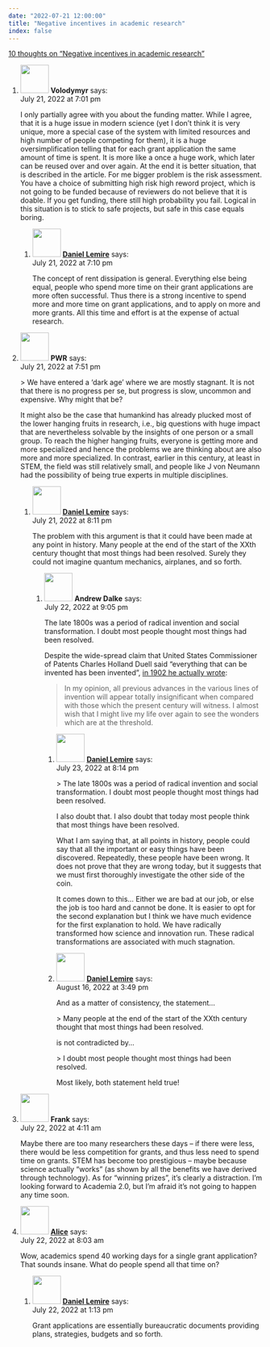 ```yaml
---
date: "2022-07-21 12:00:00"
title: "Negative incentives in academic research"
index: false
---
```


[10 thoughts on &ldquo;Negative incentives in academic research&rdquo;](/lemire/blog/2022/07-21-negative-incentives-in-academic-research)

<ol class="comment-list">
<li id="comment-640372" class="comment even thread-even depth-1 parent">
<div class="comment-author vcard">
<img alt src="https://secure.gravatar.com/avatar/11b3fd1962fd18cf7f96260b6e399734?s=56&#038;d=mm&#038;r=g" srcset="https://secure.gravatar.com/avatar/11b3fd1962fd18cf7f96260b6e399734?s=112&#038;d=mm&#038;r=g 2x" class="avatar avatar-56 photo" height="56" width="56" decoding="async" /> <b class="fn">Volodymyr</b> <span class="says">says:</span> </div>
<div class="comment-metadata"><time datetime="2022-07-21T19:01:03+00:00">July 21, 2022 at 7:01 pm</time></a> </div>
<div class="comment-content">
<p>I only partially agree with you about the funding matter. While I agree, that it is a huge issue in modern science (yet I don&rsquo;t think it is very unique, more a special case of the system with limited resources and high number of people competing for them), it is a huge oversimplification telling that for each grant application the same amount of time is spent. It is more like a once a huge work, which later can be reused over and over again. At the end it is better situation, that is described in the article. For me bigger problem is the risk assessment. You have a choice of submitting high risk high reword project, which is not going to be funded because of reviewers do not believe that it is doable. If you get funding, there still high probability you fail. Logical in this situation is to stick to safe projects, but safe in this case equals boring.</p>
</div>
<ol class="children">
<li id="comment-640373" class="comment byuser comment-author-lemire bypostauthor odd alt depth-2">
<div class="comment-author vcard">
<img alt src="https://secure.gravatar.com/avatar/2ca999bef9535950f5b84281a4dab006?s=56&#038;d=mm&#038;r=g" srcset="https://secure.gravatar.com/avatar/2ca999bef9535950f5b84281a4dab006?s=112&#038;d=mm&#038;r=g 2x" class="avatar avatar-56 photo" height="56" width="56" decoding="async" /> <b class="fn"><a href="https://lemire.me/en/" class="url" rel="ugc">Daniel Lemire</a></b> <span class="says">says:</span> </div>
<div class="comment-metadata"><time datetime="2022-07-21T19:10:44+00:00">July 21, 2022 at 7:10 pm</time></a> </div>
<div class="comment-content">
<p>The concept of rent dissipation is general. Everything else being equal, people who spend more time on their grant applications are more often successful. Thus there is a strong incentive to spend more and more time on grant applications, and to apply on more and more grants. All this time and effort is at the expense of actual research.</p>
</div>
</li>
</ol>
</li>
<li id="comment-640375" class="comment even thread-odd thread-alt depth-1 parent">
<div class="comment-author vcard">
<img alt src="https://secure.gravatar.com/avatar/4731ddd5e8968db2797ceb23057b8a8a?s=56&#038;d=mm&#038;r=g" srcset="https://secure.gravatar.com/avatar/4731ddd5e8968db2797ceb23057b8a8a?s=112&#038;d=mm&#038;r=g 2x" class="avatar avatar-56 photo" height="56" width="56" loading="lazy" decoding="async" /> <b class="fn">PWR</b> <span class="says">says:</span> </div>
<div class="comment-metadata"><time datetime="2022-07-21T19:51:11+00:00">July 21, 2022 at 7:51 pm</time></a> </div>
<div class="comment-content">
<p>&gt; We have entered a ‘dark age’ where we are mostly stagnant. It is not that there is no progress per se, but progress is slow, uncommon and expensive. Why might that be?</p>
<p>It might also be the case that humankind has already plucked most of the lower hanging fruits in research, i.e., big questions with huge impact that are nevertheless solvable by the insights of one person or a small group. To reach the higher hanging fruits, everyone is getting more and more specialized and hence the problems we are thinking about are also more and more specialized. In contrast, earlier in this century, at least in STEM, the field was still relatively small, and people like J von Neumann had the possibility of being true experts in multiple disciplines.</p>
</div>
<ol class="children">
<li id="comment-640376" class="comment byuser comment-author-lemire bypostauthor odd alt depth-2 parent">
<div class="comment-author vcard">
<img alt src="https://secure.gravatar.com/avatar/2ca999bef9535950f5b84281a4dab006?s=56&#038;d=mm&#038;r=g" srcset="https://secure.gravatar.com/avatar/2ca999bef9535950f5b84281a4dab006?s=112&#038;d=mm&#038;r=g 2x" class="avatar avatar-56 photo" height="56" width="56" loading="lazy" decoding="async" /> <b class="fn"><a href="https://lemire.me/en/" class="url" rel="ugc">Daniel Lemire</a></b> <span class="says">says:</span> </div>
<div class="comment-metadata"><time datetime="2022-07-21T20:11:17+00:00">July 21, 2022 at 8:11 pm</time></a> </div>
<div class="comment-content">
<p>The problem with this argument is that it could have been made at any point in history. Many people at the end of the start of the XXth century thought that most things had been resolved. Surely they could not imagine quantum mechanics, airplanes, and so forth.</p>
</div>
<ol class="children">
<li id="comment-640457" class="comment byuser comment-author-andrew even depth-3 parent">
<div class="comment-author vcard">
<img alt src="https://secure.gravatar.com/avatar/2d3e32506243224474e7292fab5fddba?s=56&#038;d=mm&#038;r=g" srcset="https://secure.gravatar.com/avatar/2d3e32506243224474e7292fab5fddba?s=112&#038;d=mm&#038;r=g 2x" class="avatar avatar-56 photo" height="56" width="56" loading="lazy" decoding="async" /> <b class="fn">Andrew Dalke</b> <span class="says">says:</span> </div>
<div class="comment-metadata"><time datetime="2022-07-22T21:05:03+00:00">July 22, 2022 at 9:05 pm</time></a> </div>
<div class="comment-content">
<p>The late 1800s was a period of radical invention and social transformation. I doubt most people thought most things had been resolved.</p>
<p>Despite the wide-spread claim that United States Commissioner of Patents Charles Holland Duell said &ldquo;everything that can be invented has been invented&rdquo;, <a href="https://en.wikipedia.org/wiki/Charles_Holland_Duell#Everything_that_can_be_invented_has_been_invented" rel="nofollow ugc">in 1902 he actually wrote</a>:</p>
<blockquote><p>
In my opinion, all previous advances in the various lines of invention will appear totally insignificant when compared with those which the present century will witness. I almost wish that I might live my life over again to see the wonders which are at the threshold.
</p></blockquote>
</div>
<ol class="children">
<li id="comment-640544" class="comment byuser comment-author-lemire bypostauthor odd alt depth-4">
<div class="comment-author vcard">
<img alt src="https://secure.gravatar.com/avatar/2ca999bef9535950f5b84281a4dab006?s=56&#038;d=mm&#038;r=g" srcset="https://secure.gravatar.com/avatar/2ca999bef9535950f5b84281a4dab006?s=112&#038;d=mm&#038;r=g 2x" class="avatar avatar-56 photo" height="56" width="56" loading="lazy" decoding="async" /> <b class="fn"><a href="https://lemire.me/en/" class="url" rel="ugc">Daniel Lemire</a></b> <span class="says">says:</span> </div>
<div class="comment-metadata"><time datetime="2022-07-23T20:14:22+00:00">July 23, 2022 at 8:14 pm</time></a> </div>
<div class="comment-content">
<p>> The late 1800s was a period of radical invention and social transformation. I doubt most people thought most things had been resolved.</p>
<p>I also doubt that. I also doubt that today most people think that most things have been resolved.</p>
<p>What I am saying that, at all points in history, people could say that all the important or easy things have been discovered. Repeatedly, these people have been wrong. It does not prove that they are wrong today, but it suggests that we must first thoroughly investigate the other side of the coin.</p>
<p>It comes down to this&#8230; Either we are bad at our job, or else the job is too hard and cannot be done. It is easier to opt for the second explanation but I think we have much evidence for the first explanation to hold. We have radically transformed how science and innovation run. These radical transformations are associated with much stagnation.</p>
</div>
</li>
<li id="comment-643261" class="comment byuser comment-author-lemire bypostauthor even depth-4">
<div class="comment-author vcard">
<img alt src="https://secure.gravatar.com/avatar/2ca999bef9535950f5b84281a4dab006?s=56&#038;d=mm&#038;r=g" srcset="https://secure.gravatar.com/avatar/2ca999bef9535950f5b84281a4dab006?s=112&#038;d=mm&#038;r=g 2x" class="avatar avatar-56 photo" height="56" width="56" loading="lazy" decoding="async" /> <b class="fn"><a href="https://lemire.me/en/" class="url" rel="ugc">Daniel Lemire</a></b> <span class="says">says:</span> </div>
<div class="comment-metadata"><time datetime="2022-08-16T15:49:21+00:00">August 16, 2022 at 3:49 pm</time></a> </div>
<div class="comment-content">
<p>And as a matter of consistency, the statement&#8230;</p>
<p>> Many people at the end of the start of the XXth century thought that most things had been resolved. </p>
<p>is not contradicted by&#8230;</p>
<p>> I doubt most people thought most things had been resolved.</p>
<p>Most likely, both statement held true!</p>
</div>
</li>
</ol>
</li>
</ol>
</li>
</ol>
</li>
<li id="comment-640407" class="comment odd alt thread-even depth-1">
<div class="comment-author vcard">
<img alt src="https://secure.gravatar.com/avatar/fd55bf483eadf8e81377407a923df5b8?s=56&#038;d=mm&#038;r=g" srcset="https://secure.gravatar.com/avatar/fd55bf483eadf8e81377407a923df5b8?s=112&#038;d=mm&#038;r=g 2x" class="avatar avatar-56 photo" height="56" width="56" loading="lazy" decoding="async" /> <b class="fn">Frank</b> <span class="says">says:</span> </div>
<div class="comment-metadata"><time datetime="2022-07-22T04:11:33+00:00">July 22, 2022 at 4:11 am</time></a> </div>
<div class="comment-content">
<p>Maybe there are too many researchers these days &#8211; if there were less, there would be less competition for grants, and thus less need to spend time on grants. STEM has become too prestigious &#8211; maybe because science actually &ldquo;works&rdquo; (as shown by all the benefits we have derived through technology). As for &ldquo;winning prizes&rdquo;, it&rsquo;s clearly a distraction. I&rsquo;m looking forward to Academia 2.0, but I&rsquo;m afraid it&rsquo;s not going to happen any time soon.</p>
</div>
</li>
<li id="comment-640420" class="comment even thread-odd thread-alt depth-1 parent">
<div class="comment-author vcard">
<img alt src="https://secure.gravatar.com/avatar/feadc2cb8784972a136ae3affaa07cea?s=56&#038;d=mm&#038;r=g" srcset="https://secure.gravatar.com/avatar/feadc2cb8784972a136ae3affaa07cea?s=112&#038;d=mm&#038;r=g 2x" class="avatar avatar-56 photo" height="56" width="56" loading="lazy" decoding="async" /> <b class="fn"><a href="https://ryhl.io/" class="url" rel="ugc external nofollow">Alice</a></b> <span class="says">says:</span> </div>
<div class="comment-metadata"><time datetime="2022-07-22T08:03:32+00:00">July 22, 2022 at 8:03 am</time></a> </div>
<div class="comment-content">
<p>Wow, academics spend 40 working days for a single grant application? That sounds insane. What do people spend all that time on?</p>
</div>
<ol class="children">
<li id="comment-640434" class="comment byuser comment-author-lemire bypostauthor odd alt depth-2">
<div class="comment-author vcard">
<img alt src="https://secure.gravatar.com/avatar/2ca999bef9535950f5b84281a4dab006?s=56&#038;d=mm&#038;r=g" srcset="https://secure.gravatar.com/avatar/2ca999bef9535950f5b84281a4dab006?s=112&#038;d=mm&#038;r=g 2x" class="avatar avatar-56 photo" height="56" width="56" loading="lazy" decoding="async" /> <b class="fn"><a href="https://lemire.me/en/" class="url" rel="ugc">Daniel Lemire</a></b> <span class="says">says:</span> </div>
<div class="comment-metadata"><time datetime="2022-07-22T13:13:54+00:00">July 22, 2022 at 1:13 pm</time></a> </div>
<div class="comment-content">
<p>Grant applications are essentially bureaucratic documents providing plans, strategies, budgets and so forth.</p>
</div>
</li>
</ol>
</li>
</ol>

